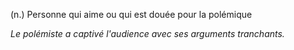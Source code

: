 (n.) Personne qui aime ou qui est douée pour la polémique

*Le polémiste a captivé l'audience avec ses arguments tranchants.*